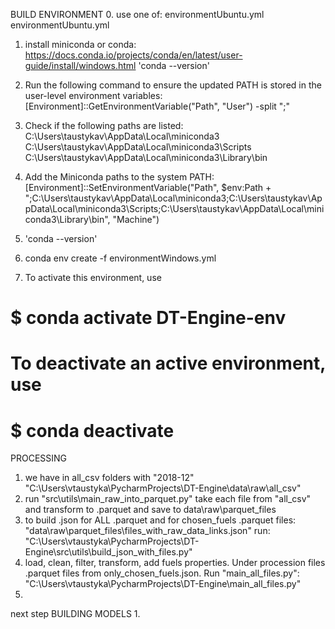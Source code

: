 BUILD ENVIRONMENT
0. use one of:
environmentUbuntu.yml 
environmentUbuntu.yml
1. install miniconda or conda:
https://docs.conda.io/projects/conda/en/latest/user-guide/install/windows.html
'conda --version'
2. Run the following command to ensure the updated PATH is stored in the user-level environment variables:
[Environment]::GetEnvironmentVariable("Path", "User") -split ";"

3. Check if the following paths are listed:
C:\Users\taustykav\AppData\Local\miniconda3
C:\Users\taustykav\AppData\Local\miniconda3\Scripts
C:\Users\taustykav\AppData\Local\miniconda3\Library\bin

4. Add the Miniconda paths to the system PATH:
[Environment]::SetEnvironmentVariable("Path", $env:Path + ";C:\Users\taustykav\AppData\Local\miniconda3;C:\Users\taustykav\AppData\Local\miniconda3\Scripts;C:\Users\taustykav\AppData\Local\miniconda3\Library\bin", "Machine")

5. 'conda --version'

6. conda env create -f environmentWindows.yml

7. To activate this environment, use
#     $ conda activate DT-Engine-env
# To deactivate an active environment, use
#     $ conda deactivate

PROCESSING
1. we have in all_csv folders with "2018-12"
"C:\Users\vtaustyka\PycharmProjects\DT-Engine\data\raw\all_csv"
2. run 
"src\utils\main_raw_into_parquet.py"
take each file from "all_csv" and transform to .parquet and save to
data\raw\parquet_files
3. to build .json for ALL .parquet and for chosen_fuels .parquet files:
"data\raw\parquet_files\files_with_raw_data_links.json"
run:
"C:\Users\vtaustyka\PycharmProjects\DT-Engine\src\utils\build_json_with_files.py"
4. load, clean, filter, transform, add fuels properties. Under procession files .parquet files from only_chosen_fuels.json. Run "main_all_files.py":
"C:\Users\vtaustyka\PycharmProjects\DT-Engine\main_all_files.py"
5. 

next step BUILDING MODELS
1. 